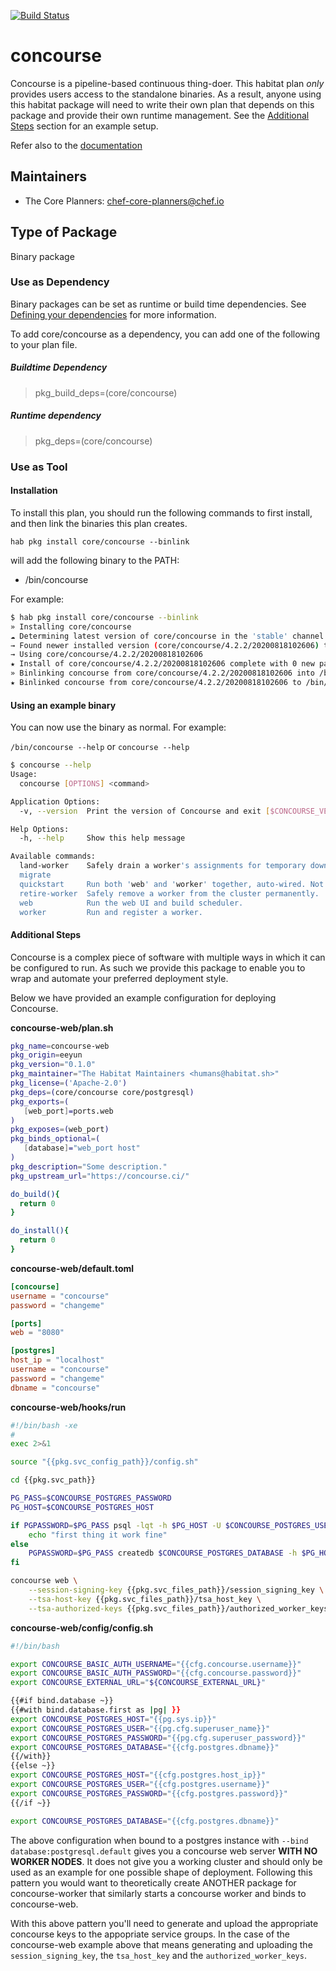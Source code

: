[![Build Status](https://dev.azure.com/chefcorp-partnerengineering/Chef%20Base%20Plans/_apis/build/status/chef-base-plans.concourse?branchName=master)](https://dev.azure.com/chefcorp-partnerengineering/Chef%20Base%20Plans/_build/latest?definitionId=201&branchName=master)

# concourse

Concourse is a pipeline-based continuous thing-doer.  This habitat plan _only_ provides users access to the standalone binaries.  As a result, anyone using this habitat package will need to write their own plan that depends on this package and provide their own runtime management.  See the [Additional Steps](#additional-steps) section for an example setup.

Refer also to the [documentation](https://concourse-ci.org/docs.html)

## Maintainers

* The Core Planners: <chef-core-planners@chef.io>

## Type of Package

Binary package

### Use as Dependency

Binary packages can be set as runtime or build time dependencies. See [Defining your dependencies](https://www.habitat.sh/docs/developing-packages/developing-packages/#sts=Define%20Your%20Dependencies) for more information.

To add core/concourse as a dependency, you can add one of the following to your plan file.

##### Buildtime Dependency

> pkg_build_deps=(core/concourse)

##### Runtime dependency

> pkg_deps=(core/concourse)

### Use as Tool

#### Installation

To install this plan, you should run the following commands to first install, and then link the binaries this plan creates.

``hab pkg install core/concourse --binlink``

will add the following binary to the PATH:

* /bin/concourse

For example:

```bash
$ hab pkg install core/concourse --binlink
» Installing core/concourse
☁ Determining latest version of core/concourse in the 'stable' channel
→ Found newer installed version (core/concourse/4.2.2/20200818102606) than remote version (core/concourse/4.2.2/20200404015818)
→ Using core/concourse/4.2.2/20200818102606
★ Install of core/concourse/4.2.2/20200818102606 complete with 0 new packages installed.
» Binlinking concourse from core/concourse/4.2.2/20200818102606 into /bin
★ Binlinked concourse from core/concourse/4.2.2/20200818102606 to /bin/concourse
```

#### Using an example binary

You can now use the binary as normal.  For example:

``/bin/concourse --help`` or ``concourse --help``

```bash
$ concourse --help
Usage:
  concourse [OPTIONS] <command>

Application Options:
  -v, --version  Print the version of Concourse and exit [$CONCOURSE_VERSION]

Help Options:
  -h, --help     Show this help message

Available commands:
  land-worker    Safely drain a worker's assignments for temporary downtime.
  migrate
  quickstart     Run both 'web' and 'worker' together, auto-wired. Not recommended for production.
  retire-worker  Safely remove a worker from the cluster permanently.
  web            Run the web UI and build scheduler.
  worker         Run and register a worker.
```

#### Additional Steps

Concourse is a complex piece of software with multiple ways in which it can be configured to run. As such we provide this package to enable you to wrap and automate your preferred deployment style.

Below we have provided an example configuration for deploying Concourse.

**concourse-web/plan.sh**

```bash
pkg_name=concourse-web
pkg_origin=eeyun
pkg_version="0.1.0"
pkg_maintainer="The Habitat Maintainers <humans@habitat.sh>"
pkg_license=('Apache-2.0')
pkg_deps=(core/concourse core/postgresql)
pkg_exports=(
   [web_port]=ports.web
)
pkg_exposes=(web_port)
pkg_binds_optional=(
   [database]="web_port host"
)
pkg_description="Some description."
pkg_upstream_url="https://concourse.ci/"

do_build(){
  return 0
}

do_install(){
  return 0
}
```

**concourse-web/default.toml**

```toml
[concourse]
username = "concourse"
password = "changeme"

[ports]
web = "8080"

[postgres]
host_ip = "localhost"
username = "concourse"
password = "changeme"
dbname = "concourse"
```

**concourse-web/hooks/run**

```bash
#!/bin/bash -xe
#
exec 2>&1

source "{{pkg.svc_config_path}}/config.sh"

cd {{pkg.svc_path}}

PG_PASS=$CONCOURSE_POSTGRES_PASSWORD
PG_HOST=$CONCOURSE_POSTGRES_HOST

if PGPASSWORD=$PG_PASS psql -lqt -h $PG_HOST -U $CONCOURSE_POSTGRES_USER | cut -d \| -f 1 | grep -qw concourse; then
    echo "first thing it work fine"
else
    PGPASSWORD=$PG_PASS createdb $CONCOURSE_POSTGRES_DATABASE -h $PG_HOST -U $CONCOURSE_POSTGRES_USER
fi

concourse web \
    --session-signing-key {{pkg.svc_files_path}}/session_signing_key \
    --tsa-host-key {{pkg.svc_files_path}}/tsa_host_key \
    --tsa-authorized-keys {{pkg.svc_files_path}}/authorized_worker_keys
```

**concourse-web/config/config.sh**

```bash
#!/bin/bash

export CONCOURSE_BASIC_AUTH_USERNAME="{{cfg.concourse.username}}"
export CONCOURSE_BASIC_AUTH_PASSWORD="{{cfg.concourse.password}}"
export CONCOURSE_EXTERNAL_URL="${CONCOURSE_EXTERNAL_URL}"

{{#if bind.database ~}}
{{#with bind.database.first as |pg| }}
export CONCOURSE_POSTGRES_HOST="{{pg.sys.ip}}"
export CONCOURSE_POSTGRES_USER="{{pg.cfg.superuser_name}}"
export CONCOURSE_POSTGRES_PASSWORD="{{pg.cfg.superuser_password}}"
export CONCOURSE_POSTGRES_DATABASE="{{cfg.postgres.dbname}}"
{{/with}}
{{else ~}}
export CONCOURSE_POSTGRES_HOST="{{cfg.postgres.host_ip}}"
export CONCOURSE_POSTGRES_USER="{{cfg.postgres.username}}"
export CONCOURSE_POSTGRES_PASSWORD="{{cfg.postgres.password}}"
{{/if ~}}

export CONCOURSE_POSTGRES_DATABASE="{{cfg.postgres.dbname}}"
```

The above configuration when bound to a postgres instance with `--bind database:postgresql.default` gives you a concourse web server **WITH NO WORKER NODES**. It does not give you a working cluster and should only be used as an example for one possible shape of deployment. Following this pattern you would want to theoretically create ANOTHER package for concourse-worker that similarly starts a concourse worker and binds to concourse-web.

With this above pattern you'll need to generate and upload the appropriate concourse keys to the appopriate service groups. In the case of the concourse-web example above that means generating and uploading the `session_signing_key`, the `tsa_host_key` and the `authorized_worker_keys`.
